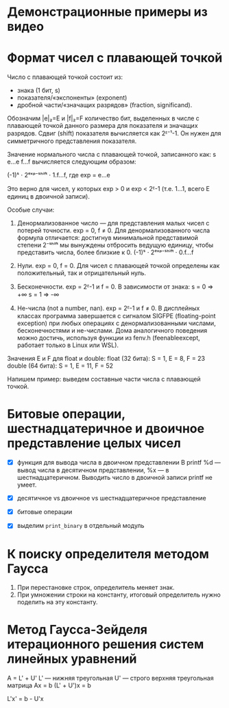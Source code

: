 # Демонстрационные примеры из видео

# Формат чисел с плавающей точкой
Число с плавающей точкой состоит из:
- знака (1 бит, s)
- показателя/«экспоненты» (exponent)
- дробной части/«значащих разрядов» (fraction, significand).

Обозначим |e|₂=E и |f|₂=F количество бит, выделенных в числе с плавающей точкой данного размера для показателя и значащих разрядов.
Сдвиг (shift) показателя вычисляется как 2ᴱ⁻¹-1.
Он нужен для симметричного представления показателя.

Значение нормального числа с плавающей точкой, записанного как:
s e...e f...f
вычисляется следующим образом:

(-1)ˢ ⋅ 2ᵉˣᵖ⁻ˢʰⁱᶠᵗ ⋅ 1.f...f, где exp = e...e

Это верно для чисел, у которых exp > 0 и exp < 2ᴱ-1 (т.е. 1...1, всего E единиц в двоичной записи).

Особые случаи:
1. Денормализованное число — для представления малых чисел с потерей точности.
exp = 0, f ≠ 0. 
Для денормализованного числа формула отличается:
достигнув минимальной представимой степени 2⁻ˢʰⁱᶠᵗ
мы вынуждены отбросить ведущую единицу,
чтобы представить числа, более близкие к 0.
(-1)ˢ ⋅ 2ᵉˣᵖ⁻ˢʰⁱᶠᵗ ⋅ 0.f...f

2. Нули. exp = 0, f = 0. Для чисел с плавающей точкой определены как положительный, так и отрицательный нуль.

3. Бесконечности. exp = 2ᴱ-1 и f = 0. В зависимости от знака:
s = 0 ⇒ +∞
s = 1 ⇒ -∞

4. Не-числа (not a number, nan). exp = 2ᴱ-1 и f ≠ 0. 
В дисплейных классах программа завершается с сигналом
SIGFPE (floating-point exception)
при любых операциях с денормализованными числами,
бесконечностями и не-числами.
Дома аналогичного поведения можно достичь,
используя функции из fenv.h (feenableexcept, работает только в Linux или WSL).

Значения E и F для float и double:
float (32 бита): S = 1, E = 8, F = 23
double (64 бита): S = 1, E = 11, F = 52

Напишем пример: выведем составные части числа с плавающей точкой.

# Битовые операции, шестнадцатеричное и двоичное представление целых чисел

- [x] функция для вывода числа в двоичном представлении
    В printf %d — вывод числа в десятичном представлении, %x — в шестнадцатеричном. Выводить число в двоичной записи printf не умеет.

- [x] десятичное vs двоичное vs шестнадцатеричное представление

- [x] битовые операции
- [x] выделим `print_binary` в отдельный модуль



# К поиску определителя методом Гаусса
1. При перестановке строк, определитель меняет знак.
2. При умножении строки на константу, итоговый определитель нужно поделить на эту константу.

# Метод Гаусса-Зейделя итерационного решения систем линейных уравнений

A = L' + U'
L' — нижняя треугольная
U' — строго верхняя треугольная матрица
Ax = b
(L' + U')x = b

L'x' = b - U'x
